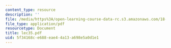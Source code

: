 ```yaml
---
content_type: resource
description: ''
file: /media/https%3A/open-learning-course-data-rc.s3.amazonaws.com/18-034-honors-differential-equations-spring-2004/5f34168ce688eae44a13a698e5a0d1e1_lec35.pdf
file_type: application/pdf
resourcetype: Document
title: lec35.pdf
uid: 5f34168c-e688-eae4-4a13-a698e5a0d1e1
---
```

